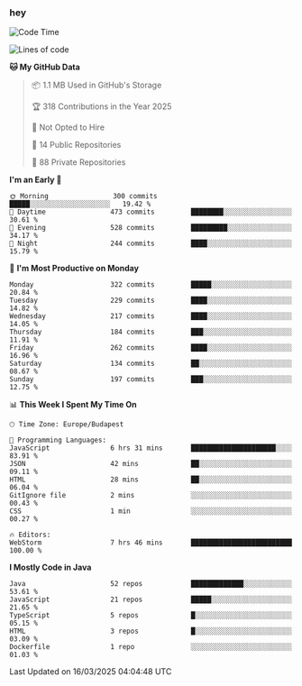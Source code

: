 ### hey

<!--START_SECTION:waka-->
![Code Time](http://img.shields.io/badge/Code%20Time-1%2C130%20hrs-blue)

![Lines of code](https://img.shields.io/badge/From%20Hello%20World%20I%27ve%20Written-2.5%20million%20lines%20of%20code-blue)

**🐱 My GitHub Data** 

> 📦 1.1 MB Used in GitHub's Storage 
 > 
> 🏆 318 Contributions in the Year 2025
 > 
> 🚫 Not Opted to Hire
 > 
> 📜 14 Public Repositories 
 > 
> 🔑 88 Private Repositories 
 > 
**I'm an Early 🐤** 

```text
🌞 Morning                300 commits         █████░░░░░░░░░░░░░░░░░░░░   19.42 % 
🌆 Daytime                473 commits         ████████░░░░░░░░░░░░░░░░░   30.61 % 
🌃 Evening                528 commits         █████████░░░░░░░░░░░░░░░░   34.17 % 
🌙 Night                  244 commits         ████░░░░░░░░░░░░░░░░░░░░░   15.79 % 
```
📅 **I'm Most Productive on Monday** 

```text
Monday                   322 commits         █████░░░░░░░░░░░░░░░░░░░░   20.84 % 
Tuesday                  229 commits         ████░░░░░░░░░░░░░░░░░░░░░   14.82 % 
Wednesday                217 commits         ████░░░░░░░░░░░░░░░░░░░░░   14.05 % 
Thursday                 184 commits         ███░░░░░░░░░░░░░░░░░░░░░░   11.91 % 
Friday                   262 commits         ████░░░░░░░░░░░░░░░░░░░░░   16.96 % 
Saturday                 134 commits         ██░░░░░░░░░░░░░░░░░░░░░░░   08.67 % 
Sunday                   197 commits         ███░░░░░░░░░░░░░░░░░░░░░░   12.75 % 
```


📊 **This Week I Spent My Time On** 

```text
🕑︎ Time Zone: Europe/Budapest

💬 Programming Languages: 
JavaScript               6 hrs 31 mins       █████████████████████░░░░   83.91 % 
JSON                     42 mins             ██░░░░░░░░░░░░░░░░░░░░░░░   09.11 % 
HTML                     28 mins             ██░░░░░░░░░░░░░░░░░░░░░░░   06.04 % 
GitIgnore file           2 mins              ░░░░░░░░░░░░░░░░░░░░░░░░░   00.43 % 
CSS                      1 min               ░░░░░░░░░░░░░░░░░░░░░░░░░   00.27 % 

🔥 Editors: 
WebStorm                 7 hrs 46 mins       █████████████████████████   100.00 % 
```

**I Mostly Code in Java** 

```text
Java                     52 repos            █████████████░░░░░░░░░░░░   53.61 % 
JavaScript               21 repos            █████░░░░░░░░░░░░░░░░░░░░   21.65 % 
TypeScript               5 repos             █░░░░░░░░░░░░░░░░░░░░░░░░   05.15 % 
HTML                     3 repos             █░░░░░░░░░░░░░░░░░░░░░░░░   03.09 % 
Dockerfile               1 repo              ░░░░░░░░░░░░░░░░░░░░░░░░░   01.03 % 
```




 Last Updated on 16/03/2025 04:04:48 UTC
<!--END_SECTION:waka-->
